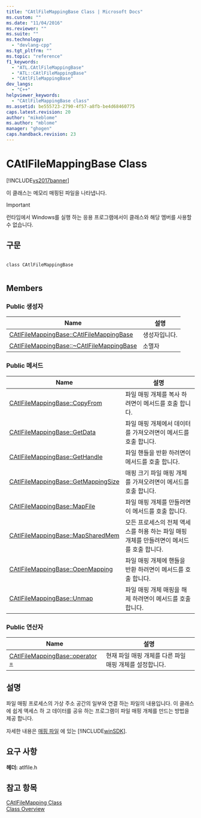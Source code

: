 ```yaml
---
title: "CAtlFileMappingBase Class | Microsoft Docs"
ms.custom: ""
ms.date: "11/04/2016"
ms.reviewer: ""
ms.suite: ""
ms.technology: 
  - "devlang-cpp"
ms.tgt_pltfrm: ""
ms.topic: "reference"
f1_keywords: 
  - "ATL.CAtlFileMappingBase"
  - "ATL::CAtlFileMappingBase"
  - "CAtlFileMappingBase"
dev_langs: 
  - "C++"
helpviewer_keywords: 
  - "CAtlFileMappingBase class"
ms.assetid: be555723-2790-4f57-a8fb-be4d68460775
caps.latest.revision: 20
author: "mikeblome"
ms.author: "mblome"
manager: "ghogen"
caps.handback.revision: 23
---
```

# CAtlFileMappingBase Class
[!INCLUDE[vs2017banner](../../assembler/inline/includes/vs2017banner.md)]

이 클래스는 메모리 매핑된 파일을 나타냅니다.  
  
> [!IMPORTANT]
>  런타임에서 Windows를 실행 하는 응용 프로그램에서이 클래스와 해당 멤버를 사용할 수 없습니다.  
  
## 구문  
  
```  
  
class CAtlFileMappingBase  
  
```  
  
## Members  
  
### Public 생성자  
  
|Name|설명|  
|----------|--------|  
|[CAtlFileMappingBase::CAtlFileMappingBase](../Topic/CAtlFileMappingBase::CAtlFileMappingBase.md)|생성자입니다.|  
|[CAtlFileMappingBase::~CAtlFileMappingBase](../Topic/CAtlFileMappingBase::~CAtlFileMappingBase.md)|소멸자|  
  
### Public 메서드  
  
|Name|설명|  
|----------|--------|  
|[CAtlFileMappingBase::CopyFrom](../Topic/CAtlFileMappingBase::CopyFrom.md)|파일 매핑 개체를 복사 하려면이 메서드를 호출 합니다.|  
|[CAtlFileMappingBase::GetData](../Topic/CAtlFileMappingBase::GetData.md)|파일 매핑 개체에서 데이터를 가져오려면이 메서드를 호출 합니다.|  
|[CAtlFileMappingBase::GetHandle](../Topic/CAtlFileMappingBase::GetHandle.md)|파일 핸들을 반환 하려면이 메서드를 호출 합니다.|  
|[CAtlFileMappingBase::GetMappingSize](../Topic/CAtlFileMappingBase::GetMappingSize.md)|매핑 크기 파일 매핑 개체를 가져오려면이 메서드를 호출 합니다.|  
|[CAtlFileMappingBase::MapFile](../Topic/CAtlFileMappingBase::MapFile.md)|파일 매핑 개체를 만들려면이 메서드를 호출 합니다.|  
|[CAtlFileMappingBase::MapSharedMem](../Topic/CAtlFileMappingBase::MapSharedMem.md)|모든 프로세스의 전체 액세스를 허용 하는 파일 매핑 개체를 만들려면이 메서드를 호출 합니다.|  
|[CAtlFileMappingBase::OpenMapping](../Topic/CAtlFileMappingBase::OpenMapping.md)|파일 매핑 개체에 핸들을 반환 하려면이 메서드를 호출 합니다.|  
|[CAtlFileMappingBase::Unmap](../Topic/CAtlFileMappingBase::Unmap.md)|파일 매핑 개체 매핑을 해제 하려면이 메서드를 호출 합니다.|  
  
### Public 연산자  
  
|Name|설명|  
|----------|--------|  
|[CAtlFileMappingBase::operator \=](../Topic/CAtlFileMappingBase::operator%20=.md)|현재 파일 매핑 개체를 다른 파일 매핑 개체를 설정합니다.|  
  
## 설명  
 파일 매핑 프로세스의 가상 주소 공간의 일부와 연결 하는 파일의 내용입니다.  이 클래스에 쉽게 액세스 하 고 데이터를 공유 하는 프로그램이 파일 매핑 개체를 만드는 방법을 제공 합니다.  
  
 자세한 내용은  [매핑 파일](http://msdn.microsoft.com/library/windows/desktop/aa366556) 에 있는 [!INCLUDE[winSDK](../../atl/includes/winsdk_md.md)].  
  
## 요구 사항  
 **헤더:** atlfile.h  
  
## 참고 항목  
 [CAtlFileMapping Class](../../atl/reference/catlfilemapping-class.md)   
 [Class Overview](../../atl/atl-class-overview.md)